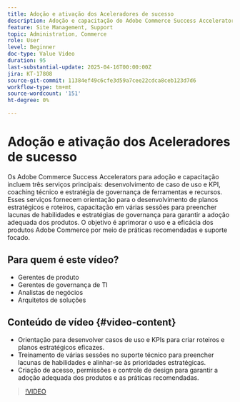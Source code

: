 ```yaml
---
title: Adoção e ativação dos Aceleradores de sucesso
description: Adoção e capacitação do Adobe Commerce Success Accelerator para desenvolvimento estratégico, aprimoramento de habilidades e controle
feature: Site Management, Support
topic: Administration, Commerce
role: User
level: Beginner
doc-type: Value Video
duration: 95
last-substantial-update: 2025-04-16T00:00:00Z
jira: KT-17808
source-git-commit: 11384ef49c6cfe3d59a7cee22cdca8ceb123d7d6
workflow-type: tm+mt
source-wordcount: '151'
ht-degree: 0%

---
```



# Adoção e ativação dos Aceleradores de sucesso

Os Adobe Commerce Success Accelerators para adoção e capacitação incluem três serviços principais: desenvolvimento de caso de uso e KPI, coaching técnico e estratégia de governança de ferramentas e recursos. Esses serviços fornecem orientação para o desenvolvimento de planos estratégicos e roteiros, capacitação em várias sessões para preencher lacunas de habilidades e estratégias de governança para garantir a adoção adequada dos produtos. O objetivo é aprimorar o uso e a eficácia dos produtos Adobe Commerce por meio de práticas recomendadas e suporte focado.

## Para quem é este vídeo?

* Gerentes de produto
* Gerentes de governança de TI
* Analistas de negócios
* Arquitetos de soluções

## Conteúdo de vídeo {#video-content}

* Orientação para desenvolver casos de uso e KPIs para criar roteiros e planos estratégicos eficazes.
* Treinamento de várias sessões no suporte técnico para preencher lacunas de habilidades e alinhar-se às prioridades estratégicas.
* Criação de acesso, permissões e controle de design para garantir a adoção adequada dos produtos e as práticas recomendadas.

>[!VIDEO](https://video.tv.adobe.com/v/3457657/?learn=on&enablevpops)
